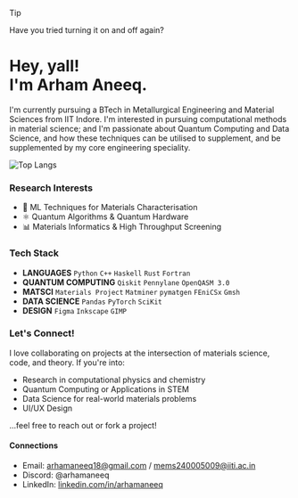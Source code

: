 > [!TIP]
> Have you tried turning it on and off again?

# Hey, yall! <br> I'm Arham Aneeq. 

I'm currently pursuing a BTech in Metallurgical Engineering and Material Sciences from IIT Indore. I'm interested in pursuing computational methods in material science; and I'm passionate about Quantum Computing and Data Science, and how these techniques can be utilised to supplement, and be supplemented by my core engineering speciality.

![Top Langs](https://github-readme-stats.vercel.app/api/top-langs/?username=arhamaneeq&layout=compact&hide=jupyter%20notebook,css,scss,html,ts&langs_count=10)

### Research Interests
- 🧠 ML Techniques for Materials Characterisation
- ⚛️ Quantum Algorithms & Quantum Hardware
- 📊 Materials Informatics & High Throughput Screening

### Tech Stack
- **LANGUAGES** `Python` `C++` `Haskell` `Rust` `Fortran`
- **QUANTUM COMPUTING** `Qiskit` `Pennylane` `OpenQASM 3.0`
- **MATSCI** `Materials Project` `Matminer` `pymatgen` `FEniCSx` `Gmsh`
- **DATA SCIENCE** `Pandas` `PyTorch` `SciKit`
- **DESIGN** `Figma` `Inkscape` `GIMP`

### Let's Connect!
I love collaborating on projects at the intersection of materials science, code, and theory. If you're into:

- Research in computational physics and chemistry
- Quantum Computing or Applications in STEM
- Data Science for real-world materials problems
- UI/UX Design

...feel free to reach out or fork a project!

#### Connections
- Email: arhamaneeq18@gmail.com / mems240005009@iiti.ac.in
- Discord: @arhamaneeq
- LinkedIn: [linkedin.com/in/arhamaneeq](https://www.linkedin.com/in/arhamaneeq)


&nbsp;

&nbsp;
